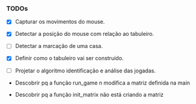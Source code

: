 ### TODOs

- [X] Capturar os movimentos do mouse.

- [X] Detectar a posição do mouse com relação ao tabuleiro.

- [ ] Detectar a marcação de uma casa.

- [X] Definir como o tabuleiro vai ser construído.

- [ ] Projetar o algoritmo identificação e análise das jogadas.

- Descobrir pq a função run_game n modifica a matriz definida na main

- Descobrir pq a função init_matrix não está criando a matriz
